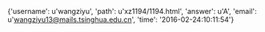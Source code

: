 {'username': u'wangziyu', 'path': u'xz1194/1194.html', 'answer': u'A', 'email': u'wangziyu13@mails.tsinghua.edu.cn', 'time': '2016-02-24:10:11:54'}
